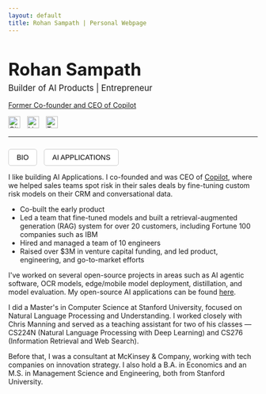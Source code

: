 ```yaml
---
layout: default
title: Rohan Sampath | Personal Webpage
---
```


<h1 style="font-size: 2.5em; font-weight: bold; margin-bottom: 0.2em;">Rohan Sampath</h1>
<p style="font-size: 1.2em; margin-top: 0;">Builder of AI Products | Entrepreneur</p>
<p><a href="https://www.copilotup.com" target="_blank">Former Co-founder and CEO of Copilot</a></p>

<p>
  <a href="https://github.com/rohansampath" target="_blank"><img src="https://cdn.jsdelivr.net/npm/simple-icons@v7/icons/github.svg" alt="GitHub" style="width:24px; margin-right:10px;"></a>
  <a href="https://www.linkedin.com/in/rohansampath" target="_blank"><img src="https://cdn.jsdelivr.net/npm/simple-icons@v7/icons/linkedin.svg" alt="LinkedIn" style="width:24px; margin-right:10px;"></a>
  <a href="https://twitter.com/rohansampath" target="_blank"><img src="https://cdn.jsdelivr.net/npm/simple-icons@v7/icons/twitter.svg" alt="Twitter" style="width:24px;"></a>
</p>

<hr />

<div>
  <button onclick="showTab('bio')">BIO</button>
  <button onclick="showTab('apps')">AI APPLICATIONS</button>
</div>

<div id="bio" class="tab-content">
  <p>I like building AI Applications. I co-founded and was CEO of <a href="https://www.copilotup.com" target="_blank">Copilot</a>, where we helped sales teams spot risk in their sales deals by fine-tuning custom risk models on their CRM and conversational data.</p>

  <ul>
    <li>Co-built the early product</li>
    <li>Led a team that fine-tuned models and built a retrieval-augmented generation (RAG) system for over 20 customers, including Fortune 100 companies such as IBM</li>
    <li>Hired and managed a team of 10 engineers</li>
    <li>Raised over $3M in venture capital funding, and led product, engineering, and go-to-market efforts</li>
  </ul>

  <p>I've worked on several open-source projects in areas such as AI agentic software, OCR models, edge/mobile model deployment, distillation, and model evaluation. My open-source AI applications can be found <a href="#apps">here</a>.</p>

  <p>I did a Master's in Computer Science at Stanford University, focused on Natural Language Processing and Understanding. I worked closely with Chris Manning and served as a teaching assistant for two of his classes — CS224N (Natural Language Processing with Deep Learning) and CS276 (Information Retrieval and Web Search).</p>

  <p>Before that, I was a consultant at McKinsey & Company, working with tech companies on innovation strategy. I also hold a B.A. in Economics and an M.S. in Management Science and Engineering, both from Stanford University.</p>
</div>

<div id="apps" class="tab-content" style="display:none;">
  <p>Coming soon: A full list of my AI projects with links, objectives, technical goals, and GitHub repos.</p>
</div>

<script>
  function showTab(tabName) {
    const tabs = document.getElementsByClassName('tab-content');
    for (const tab of tabs) {
      tab.style.display = 'none';
    }
    document.getElementById(tabName).style.display = 'block';
  }
</script>

<style>
  button {
    margin: 10px 10px 0 0;
    padding: 8px 16px;
    font-size: 1em;
    cursor: pointer;
    border: 1px solid #ccc;
    background: white;
    border-radius: 5px;
  }
  button:hover {
    background-color: #f2f2f2;
  }
</style>
